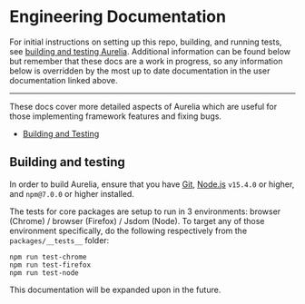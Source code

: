 # Engineering Documentation

For initial instructions on setting up this repo, building, and running tests, see [building and testing Aurelia](../user-docs/community-contribution/building-and-testing-aurelia.md). Additional information can be found below but remember that these docs are a work in progress, so any information below is overridden by the most up to date documentation in the user documentation linked above.

----

These docs cover more detailed aspects of Aurelia which are useful for those implementing framework features and fixing bugs.

- [Building and Testing](#building-and-testing)

## Building and testing

In order to build Aurelia, ensure that you have [Git](https://git-scm.com/downloads), [Node.js](https://nodejs.org/) `v15.4.0` or higher, and `npm@7.0.0` or higher installed.

The tests for core packages are setup to run in 3 environments: browser (Chrome) / browser (Firefox) / Jsdom (Node). To target any of those environment specifically, do the following respectively from the `packages/__tests__` folder:

```
npm run test-chrome
npm run test-firefox
npm run test-node
```

This documentation will be expanded upon in the future.
